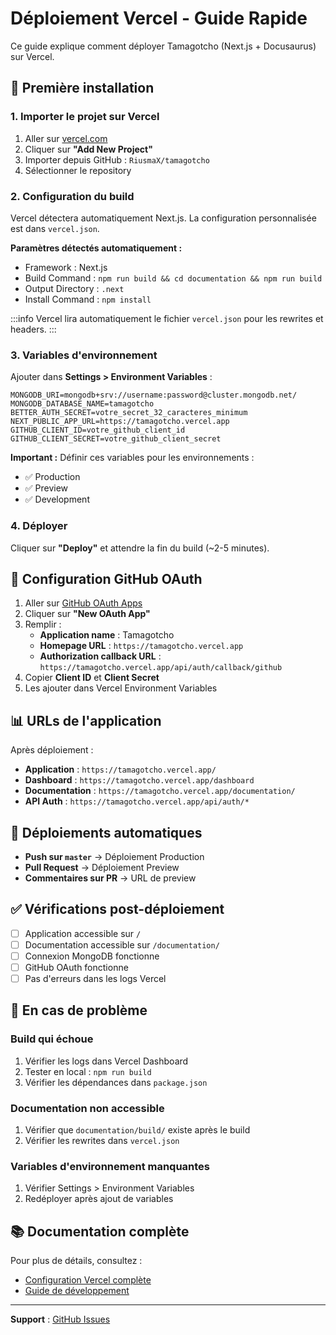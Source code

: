 # Déploiement Vercel - Guide Rapide

Ce guide explique comment déployer Tamagotcho (Next.js + Docusaurus) sur Vercel.

## 🚀 Première installation

### 1. Importer le projet sur Vercel

1. Aller sur [vercel.com](https://vercel.com)
2. Cliquer sur **"Add New Project"**
3. Importer depuis GitHub : `RiusmaX/tamagotcho`
4. Sélectionner le repository

### 2. Configuration du build

Vercel détectera automatiquement Next.js. La configuration personnalisée est dans `vercel.json`.

**Paramètres détectés automatiquement :**
- Framework : Next.js
- Build Command : `npm run build && cd documentation && npm run build`
- Output Directory : `.next`
- Install Command : `npm install`

:::info
Vercel lira automatiquement le fichier `vercel.json` pour les rewrites et headers.
:::

### 3. Variables d'environnement

Ajouter dans **Settings > Environment Variables** :

```
MONGODB_URI=mongodb+srv://username:password@cluster.mongodb.net/
MONGODB_DATABASE_NAME=tamagotcho
BETTER_AUTH_SECRET=votre_secret_32_caracteres_minimum
NEXT_PUBLIC_APP_URL=https://tamagotcho.vercel.app
GITHUB_CLIENT_ID=votre_github_client_id
GITHUB_CLIENT_SECRET=votre_github_client_secret
```

**Important :** Définir ces variables pour les environnements :
- ✅ Production
- ✅ Preview
- ✅ Development

### 4. Déployer

Cliquer sur **"Deploy"** et attendre la fin du build (~2-5 minutes).

## 🔧 Configuration GitHub OAuth

1. Aller sur [GitHub OAuth Apps](https://github.com/settings/developers)
2. Cliquer sur **"New OAuth App"**
3. Remplir :
   - **Application name** : Tamagotcho
   - **Homepage URL** : `https://tamagotcho.vercel.app`
   - **Authorization callback URL** : `https://tamagotcho.vercel.app/api/auth/callback/github`
4. Copier **Client ID** et **Client Secret**
5. Les ajouter dans Vercel Environment Variables

## 📊 URLs de l'application

Après déploiement :

- **Application** : `https://tamagotcho.vercel.app/`
- **Dashboard** : `https://tamagotcho.vercel.app/dashboard`
- **Documentation** : `https://tamagotcho.vercel.app/documentation/`
- **API Auth** : `https://tamagotcho.vercel.app/api/auth/*`

## 🔄 Déploiements automatiques

- **Push sur `master`** → Déploiement Production
- **Pull Request** → Déploiement Preview
- **Commentaires sur PR** → URL de preview

## ✅ Vérifications post-déploiement

- [ ] Application accessible sur `/`
- [ ] Documentation accessible sur `/documentation/`
- [ ] Connexion MongoDB fonctionne
- [ ] GitHub OAuth fonctionne
- [ ] Pas d'erreurs dans les logs Vercel

## 🐛 En cas de problème

### Build qui échoue

1. Vérifier les logs dans Vercel Dashboard
2. Tester en local : `npm run build`
3. Vérifier les dépendances dans `package.json`

### Documentation non accessible

1. Vérifier que `documentation/build/` existe après le build
2. Vérifier les rewrites dans `vercel.json`

### Variables d'environnement manquantes

1. Vérifier Settings > Environment Variables
2. Redéployer après ajout de variables

## 📚 Documentation complète

Pour plus de détails, consultez :
- [Configuration Vercel complète](./documentation/docs/vercel-configuration.md)
- [Guide de développement](./documentation/docs/development-guide.md)

---

**Support** : [GitHub Issues](https://github.com/RiusmaX/tamagotcho/issues)
